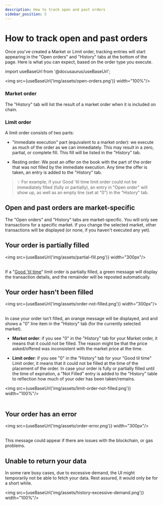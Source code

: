 ```yaml
---
description: How to track open and past orders
sidebar_position: 5
---
```



# How to track open and past orders


Once you've created a Market or Limit order, tracking entries will start appearing in the "Open orders" and "History" tabs at the bottom of the page. Here is what you can expect, based on the order type you execute.

import useBaseUrl from '@docusaurus/useBaseUrl';

<img src={useBaseUrl('img/assets/open-orders.png')} width="100%"/><br />

### Market order

The "History" tab will list the result of a market order when it is included on chain.

### Limit order

A limit order consists of two parts:

* "Immediate execution" part (equivalent to a market order): we execute as much of the order as we can immediately. This may result in a zero, partial, or complete fill. This fill will be listed in the "History" tab.

* Resting order: We post an offer on the book with the part of the order that was not filled by the immediate execution. Any time the offer is taken, an entry is added to the "History" tab.


> 💡
> For example, if your Good 'til time limit order could not be immediately filled (fully or partially), an entry in "Open order" will show up, as well as an empty line (set at "0") in the "History" tab.


## Open and past orders are market-specific

The "Open orders" and "History" tabs are market-specific. You will only see transactions for a specific market. If you change the selected market, other transactions will be displayed (or none, if you haven't executed any yet).

## Your order is partially filled

<img src={useBaseUrl('img/assets/partial-fill.png')} width="300px"/><br /><br />


If a "[Good 'til time](./how-to-limit-order.md#steps)" limit order is partially filled, a green message will display the transaction details, and the remainder will be reposted automatically.

## Your order hasn't been filled

<img src={useBaseUrl('img/assets/order-not-filled.png')} width="300px"/><br /><br />


In case your order isn't filled, an orange message will be displayed, and and shows a "0" line item in the "History" tab (for the currently selected market).

* **Market order**: if you see "0" in the "History" tab for your Market order, it means that it could not be filled. The reason might be that the price asked/offered was inconsistent with the market price at the time.

* **Limit order**: if you see "0" in the "History" tab for your "Good til time" Limit order, it means that it could not be filled at the time of the placement of the order. In case your order is fully or partially filled until the time of expiration, a "Not Filled" entry is added to the "History" table to reflection how much of your oder has been taken/remains.

<img src={useBaseUrl('img/assets/limit-order-not-filled.png')} width="100%"/><br /><br />

## Your order has an error

<img src={useBaseUrl('img/assets/order-error.png')} width="300px"/><br /><br />


This message could appear if there are issues with the blockchain, or gas problems.

## Unable to return your data

In some rare busy cases, due to excessive demand, the UI might temporarily not be able to fetch your data. Rest assured, it would only be for a short while.

<img src={useBaseUrl('img/assets/history-excessive-demand.png')} width="100%"/>